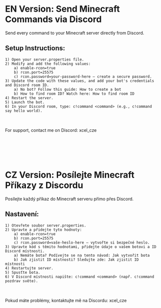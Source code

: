 # EN Version: Send Minecraft Commands via Discord
Send every command to your Minecraft server directly from Discord.

## Setup Instructions:
    1) Open your server.properties file.
    2) Modify and add the following values:
        a) enable-rcon=true
        b) rcon.port=25575
        c) rcon.password=your-password-here – create a secure password.
    3) Update the code with these values, and add your bot's credentials and Discord room ID.
        a) No bot? Follow this guide: How to create a bot
        b) How to find room ID? Watch here: How to find room ID
    4) Restart the server.
    5) Launch the bot.
    6) In your Discord room, type: c!command <command> (e.g., c!command say hello world).
<br><br>
For support, contact me on Discord: xcel_cze


<br><br><br><br>
# CZ Version: Posílejte Minecraft Příkazy z Discordu
Posílejte každý příkaz do Minecraft serveru přímo přes Discord.

## Nastavení:
    1) Otevřete soubor server.properties.
    2) Upravte a přidejte tyto hodnoty:
        a) enable-rcon=true
        b) rcon.port=25575
        c) rcon.password=vaše-heslo-here – vytvořte si bezpečné heslo.
    3) Upravte kód s těmito hodnotami, přidejte údaje o vašem botovi a ID Discord místnosti.
        a) Nemáte bota? Podívejte se na tento návod: Jak vytvořit bota
        b) Jak zjistit ID místnosti? Sledujte zde: Jak zjistit ID místnosti
    4) Restartujte server.
    5) Spusťte bota.
    6) V Discord místnosti napište: c!command <command> (např. c!command pozdrav světe).
<br><br>
Pokud máte problémy, kontaktujte mě na Discordu: xcel_cze

